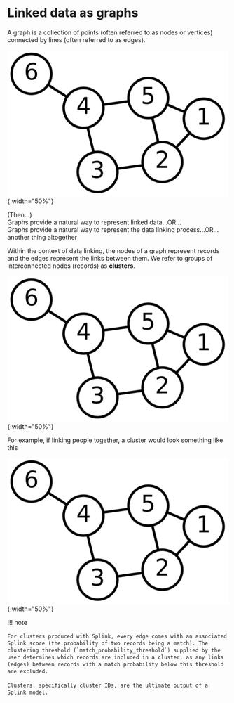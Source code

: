 # Linked data as graphs

A graph is a collection of points (often referred to as nodes or vertices) connected by lines (often referred to as edges).

![Image placeholder](../../img/clusters/graph.png){:width="50%"}

(Then...)
<br>
Graphs provide a natural way to represent linked data...OR...
<br>
Graphs provide a natural way to represent the data linking process...OR...
<br>
another thing altogether

Within the context of data linking, the nodes of a graph represent records and the edges represent the links between them. We refer to groups of interconnected nodes (records) as **clusters**.

![Image placeholder](../../img/clusters/graph.png){:width="50%"}

For example, if linking people together, a cluster would look something like this

![Image placeholder](../../img/clusters/graph.png){:width="50%"}

!!! note

    For clusters produced with Splink, every edge comes with an associated Splink score (the probability of two records being a match). The clustering threshold (`match_probability_threshold`) supplied by the user determines which records are included in a cluster, as any links (edges) between records with a match probability below this threshold are excluded.

    Clusters, specifically cluster IDs, are the ultimate output of a Splink model.